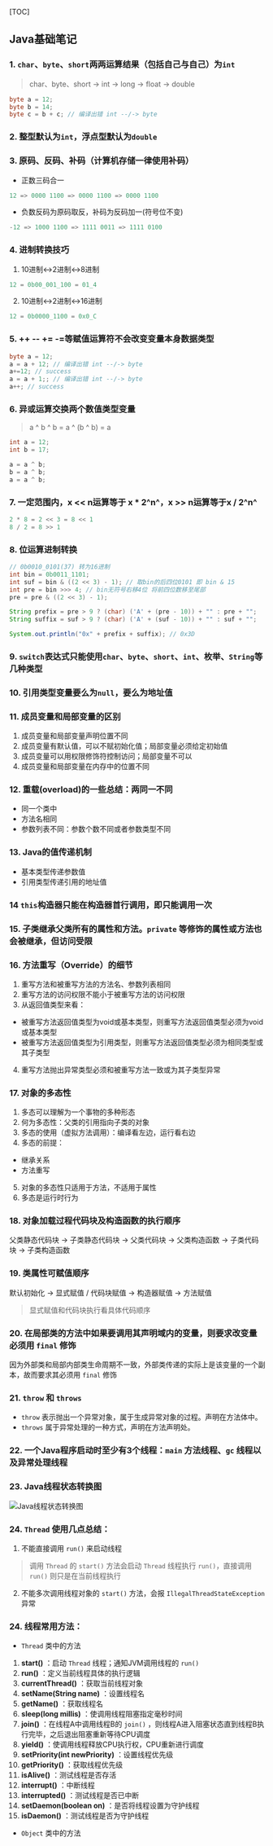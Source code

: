 [TOC]

## Java基础笔记

### 1. `char`、`byte`、`short`两两运算结果（包括自己与自己）为`int`

> char、byte、short -> int -> long -> float -> double

```java
byte a = 12;
byte b = 14;
byte c = b + c; // 编译出错 int --/-> byte
```

### 2. 整型默认为`int`，浮点型默认为`double`

### 3. 原码、反码、补码（计算机存储一律使用补码）

- 正数三码合一

```java
12 => 0000 1100 => 0000 1100 => 0000 1100
```

- 负数反码为原码取反，补码为反码加一(符号位不变)

```java
-12 => 1000 1100 => 1111 0011 => 1111 0100
```

### 4. 进制转换技巧

1. 10进制↔2进制↔8进制

```java
12 = 0b00_001_100 = 01_4
```

2. 10进制↔2进制↔16进制

```java
12 = 0b0000_1100 = 0x0_C
```

### 5. ++ -- += -=等赋值运算符不会改变变量本身数据类型

```java
byte a = 12;
a = a + 12; // 编译出错 int --/-> byte
a+=12; // success
a = a + 1;; // 编译出错 int --/-> byte
a++; // success
```

### 6. 异或运算交换两个数值类型变量

> a ^ b ^ b = a ^ (b ^ b) = a

```java
int a = 12;
int b = 17;

a = a ^ b;
b = a ^ b;
a = a ^ b;
```

### 7. 一定范围内，x << n运算等于 x * 2^n^，x >> n运算等于x / 2^n^

```java
2 * 8 = 2 << 3 = 8 << 1
8 / 2 = 8 >> 1
```

### 8. 位运算进制转换

```java
// 0b0010_0101(37) 转为16进制
int bin = 0b0011_1101;
int suf = bin & ((2 << 3) - 1); // 取bin的后四位0101 即 bin & 15
int pre = bin >>> 4; // bin无符号右移4位 将前四位数移至尾部
pre = pre & ((2 << 3) - 1);

String prefix = pre > 9 ? (char) ('A' + (pre - 10)) + "" : pre + "";
String suffix = suf > 9 ? (char) ('A' + (suf - 10)) + "" : suf + "";

System.out.println("0x" + prefix + suffix); // 0x3D
```

### 9. `switch`表达式只能使用`char`、`byte`、`short`、`int`、枚举、`String`等几种类型

### 10. 引用类型变量要么为`null`，要么为地址值

### 11. 成员变量和局部变量的区别

1. 成员变量和局部变量声明位置不同
2. 成员变量有默认值，可以不赋初始化值；局部变量必须给定初始值
3. 成员变量可以用权限修饰符控制访问；局部变量不可以
4. 成员变量和局部变量在内存中的位置不同

### 12. 重载(overload)的一些总结：两同一不同

- 同一个类中
- 方法名相同
- 参数列表不同：参数个数不同或者参数类型不同

### 13. Java的值传递机制

- 基本类型传递参数值
- 引用类型传递引用的地址值

### 14 `this`构造器只能在构造器首行调用，即只能调用一次

### 15. 子类继承父类所有的属性和方法。`private` 等修饰的属性或方法也会被继承，但访问受限

### 16. 方法重写（Override）的细节

1. 重写方法和被重写方法的方法名、参数列表相同
2. 重写方法的访问权限不能小于被重写方法的访问权限
3. 从返回值类型来看：
- 被重写方法返回值类型为void或基本类型，则重写方法返回值类型必须为void或基本类型
- 被重写方法返回值类型为引用类型，则重写方法返回值类型必须为相同类型或其子类型
4. 重写方法抛出异常类型必须和被重写方法一致或为其子类型异常

### 17. 对象的多态性

1. 多态可以理解为一个事物的多种形态
2. 何为多态性：父类的引用指向子类的对象
3. 多态的使用（虚拟方法调用）：编译看左边，运行看右边
4. 多态的前提：
- 继承关系
- 方法重写
5. 对象的多态性只适用于方法，不适用于属性
6. 多态是运行时行为

### 18. 对象加载过程代码块及构造函数的执行顺序

父类静态代码块 -> 子类静态代码块 -> 父类代码块 -> 父类构造函数 -> 子类代码块 -> 子类构造函数

### 19. 类属性可赋值顺序

默认初始化 -> 显式赋值 / 代码块赋值 -> 构造器赋值 -> 方法赋值

> 显式赋值和代码块执行看具体代码顺序

### 20. 在局部类的方法中如果要调用其声明域内的变量，则要求改变量必须用 `final` 修饰

因为外部类和局部内部类生命周期不一致，外部类传递的实际上是该变量的一个副本，故而要求其必须用 `final` 修饰

### 21. `throw` 和 `throws` 

- `throw` 表示抛出一个异常对象，属于生成异常对象的过程。声明在方法体中。
- `throws` 属于异常处理的一种方式，声明在方法声明处。

### 22. 一个Java程序启动时至少有3个线程：`main` 方法线程、`gc` 线程以及异常处理线程

### 23. Java线程状态转换图

![Java线程状态转换图](https://gitee.com/cakeralter/images/raw/master/20200727210059.png)

### 24. `Thread` 使用几点总结：

1. 不能直接调用 `run()` 来启动线程

> 调用 `Thread` 的 `start()` 方法会启动 `Thread` 线程执行 `run()`，直接调用 `run()` 则只是在当前线程执行

2. 不能多次调用线程对象的 `start()` 方法，会报 `IllegalThreadStateException` 异常

### 24. 线程常用方法：

- `Thread` 类中的方法

1. **start()** ：启动 `Thread` 线程；通知JVM调用线程的 `run()`
2. **run()** ：定义当前线程具体的执行逻辑
3. **currentThread()** ：获取当前线程对象
4. **setName(String name)** ：设置线程名
5. **getName()** ：获取线程名
6. **sleep(long millis)** ：使调用线程阻塞指定毫秒时间
7. **join()** ：在线程A中调用线程B的 `join()` ，则线程A进入阻塞状态直到线程B执行完毕，之后退出阻塞重新等待CPU调度
8. **yield()** ：使调用线程释放CPU执行权，CPU重新进行调度
9. **setPriority(int newPriority)** ：设置线程优先级
10. **getPriority()** ：获取线程优先级
11. **isAlive()** ：测试线程是否存活
12. **interrupt()** ：中断线程
13. **interrupted()** ：测试线程是否已中断
14. **setDaemon(boolean on)** ：是否将线程设置为守护线程
15. **isDaemon()** ：测试线程是否为守护线程

- `Object` 类中的方法